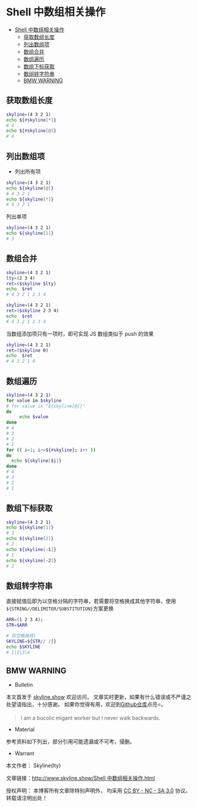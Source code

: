 # Shell 中数组相关操作

<!-- @import "[TOC]" {cmd="toc" depthFrom=1 depthTo=6 orderedList=false} -->

<!-- code_chunk_output -->

- [Shell 中数组相关操作](#shell-中数组相关操作)
  - [获取数组长度](#获取数组长度)
  - [列出数组项](#列出数组项)
  - [数组合并](#数组合并)
  - [数组遍历](#数组遍历)
  - [数组下标获取](#数组下标获取)
  - [数组转字符串](#数组转字符串)
  - [BMW WARNING](#bmw-warning)

<!-- /code_chunk_output -->

## 获取数组长度

```sh
skyline=(4 3 2 1)
echo ${#skyline[*]}
# 4
echo ${#skyline[@]}
# 4
```

## 列出数组项

- 列出所有项

```sh
skyline=(4 3 2 1)
echo ${skyline[@]}
# 4 3 2 1
echo ${skyline[*]}
# 4 3 2 1
```

列出单项

```sh
skyline=(4 3 2 1)
echo ${skyline[1]}
# 3
```

## 数组合并

```sh
skyline=(4 3 2 1)
lty=(2 3 4)
ret=($skyline $lty)
echo  $ret
# 4 3 2 1 2 3 4
```

```sh
skyline=(4 3 2 1)
ret=($skyline 2 3 4)
echo  $ret
# 4 3 2 1 2 3 4
```

当数组添加项只有一项时，即可实现 JS 数组类似于 push 的效果

```sh
skyline=(4 3 2 1)
ret=($skyline 0)
echo  $ret
# 4 3 2 1 0
```

## 数组遍历

```sh
skyline=(4 3 2 1)
for value in $skyline
# for value in "${skyline[@]}"
do
     echo $value
done
# 4
# 3
# 2
# 1
for (( i=1; i<=${#skyline}; i++ ))
do
  echo ${skyline[$i]}
done
# 4
# 3
# 2
# 1
```

## 数组下标获取

```sh
skyline=(4 3 2 1)
echo ${skyline[1]}
# 3
echo ${skyline[2]}
# 2
echo ${skyline[-1]}
# 1
echo ${skyline[-2]}
# 2
```

## 数组转字符串

直接赋值后即为以空格分隔的字符串，若需要将空格换成其他字符串，使用`${STRING//DELIMITER/SUBSTITUTION}`方案更换

```sh
ARR=(1 2 3 4);
STR=$ARR

# 将空格换成|
SKYLINE=${STR// /|}
echo $SKYLINE
# 1|2|3|4
```

## BMW WARNING

- Bulletin

本文首发于 [skyline.show](http://www.skyline.show) 欢迎访问，
文章实时更新，如果有什么错误或不严谨之处望请指出，十分感谢。
如果你觉得有用，欢迎到[Github仓库](https://github.com/skylinety/Blog)点亮⭐️。

> I am a bucolic migant worker but I never walk backwards.

- Material

参考资料如下列出，部分引用可能遗漏或不可考，侵删。

>

- Warrant

本文作者： Skyline(lty)

文章链接：[http://www.skyline.show/Shell 中数组相关操作.html](http://www.skyline.show/Shell中数组相关操作.html)

授权声明： 本博客所有文章除特别声明外， 均采用 [CC BY - NC - SA 3.0](https://creativecommons.org/licenses/by-nc-sa/3.0/deed.zh) 协议。 转载请注明出处！
